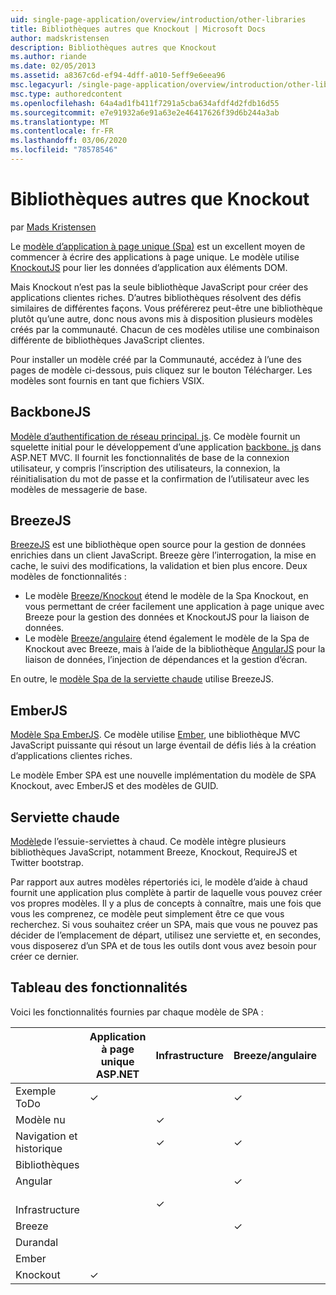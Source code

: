 ```yaml
---
uid: single-page-application/overview/introduction/other-libraries
title: Bibliothèques autres que Knockout | Microsoft Docs
author: madskristensen
description: Bibliothèques autres que Knockout
ms.author: riande
ms.date: 02/05/2013
ms.assetid: a8367c6d-ef94-4dff-a010-5eff9e6eea96
msc.legacyurl: /single-page-application/overview/introduction/other-libraries
msc.type: authoredcontent
ms.openlocfilehash: 64a4ad1fb411f7291a5cba634afdf4d2fdb16d55
ms.sourcegitcommit: e7e91932a6e91a63e2e46417626f39d6b244a3ab
ms.translationtype: MT
ms.contentlocale: fr-FR
ms.lasthandoff: 03/06/2020
ms.locfileid: "78578546"
---
```

# <a name="know-a-library-other-than-knockout"></a>Bibliothèques autres que Knockout

par [Mads Kristensen](https://github.com/madskristensen)

Le [modèle d’application à page unique (Spa)](knockoutjs-template.md) est un excellent moyen de commencer à écrire des applications à page unique. Le modèle utilise [KnockoutJS](http://knockoutjs.com/) pour lier les données d’application aux éléments DOM.

Mais Knockout n’est pas la seule bibliothèque JavaScript pour créer des applications clientes riches. D’autres bibliothèques résolvent des défis similaires de différentes façons. Vous préférerez peut-être une bibliothèque plutôt qu’une autre, donc nous avons mis à disposition plusieurs modèles créés par la communauté. Chacun de ces modèles utilise une combinaison différente de bibliothèques JavaScript clientes.

Pour installer un modèle créé par la Communauté, accédez à l’une des pages de modèle ci-dessous, puis cliquez sur le bouton Télécharger. Les modèles sont fournis en tant que fichiers VSIX.

## <a name="backbonejs"></a>BackboneJS

[Modèle d’authentification de réseau principal. js](../templates/backbonejs-template.md). Ce modèle fournit un squelette initial pour le développement d’une application [backbone. js](http://backbonejs.org/) dans ASP.NET MVC. Il fournit les fonctionnalités de base de la connexion utilisateur, y compris l’inscription des utilisateurs, la connexion, la réinitialisation du mot de passe et la confirmation de l’utilisateur avec les modèles de messagerie de base.

## <a name="breezejs"></a>BreezeJS

[BreezeJS](http://www.breezejs.com/?utm_source=ms-spa) est une bibliothèque open source pour la gestion de données enrichies dans un client JavaScript. Breeze gère l’interrogation, la mise en cache, le suivi des modifications, la validation et bien plus encore. Deux modèles de fonctionnalités :

- Le modèle [Breeze/Knockout](../templates/breezeknockout-template.md) étend le modèle de la Spa Knockout, en vous permettant de créer facilement une application à page unique avec Breeze pour la gestion des données et KnockoutJS pour la liaison de données.
- Le modèle [Breeze/angulaire](../templates/breezeangular-template.md) étend également le modèle de la Spa de Knockout avec Breeze, mais à l’aide de la bibliothèque [AngularJS](http://angularjs.org) pour la liaison de données, l’injection de dépendances et la gestion d’écran.

En outre, le [modèle Spa de la serviette chaude](../templates/hottowel-template.md) utilise BreezeJS.

## <a name="emberjs"></a>EmberJS

[Modèle Spa EmberJS](../templates/emberjs-template.md). Ce modèle utilise [Ember](http://emberjs.com/), une bibliothèque MVC JavaScript puissante qui résout un large éventail de défis liés à la création d’applications clientes riches.

Le modèle Ember SPA est une nouvelle implémentation du modèle de SPA Knockout, avec EmberJS et des modèles de GUID.

## <a name="hot-towel"></a>Serviette chaude

[Modèle](../templates/hottowel-template.md)de l’essuie-serviettes à chaud. Ce modèle intègre plusieurs bibliothèques JavaScript, notamment Breeze, Knockout, RequireJS et Twitter bootstrap.

Par rapport aux autres modèles répertoriés ici, le modèle d’aide à chaud fournit une application plus complète à partir de laquelle vous pouvez créer vos propres modèles. Il y a plus de concepts à connaître, mais une fois que vous les comprenez, ce modèle peut simplement être ce que vous recherchez. Si vous souhaitez créer un SPA, mais que vous ne pouvez pas décider de l’emplacement de départ, utilisez une serviette et, en secondes, vous disposerez d’un SPA et de tous les outils dont vous avez besoin pour créer ce dernier.

## <a name="feature-table"></a>Tableau des fonctionnalités

Voici les fonctionnalités fournies par chaque modèle de SPA :

|                        | Application à page unique ASP.NET | Infrastructure | Breeze/angulaire | Breeze/KO |  Ember   | Serviette chaude |
|------------------------|-------------|----------|----------------|-----------|----------|-----------|
|      Exemple ToDo       |  &#10003;   |          |    &#10003;    | &#10003;  | &#10003; |           |
|     Modèle nu      |             | &#10003; |                |           |          | &#10003;  |
| Navigation et historique |             | &#10003; |    &#10003;    |           | &#10003; | &#10003;  |
|        Bibliothèques       |             |          |                |           |          |           |
|        Angular         |             |          |    &#10003;    |           |          |           |
|    &#8195;Infrastructure     |             | &#10003; |                |           |          |           |
|         Breeze         |             |          |    &#10003;    | &#10003;  |          | &#10003;  |
|        Durandal        |             |          |                |           |          | &#10003;  |
|         Ember          |             |          |                |           | &#10003; |           |
|        Knockout        |  &#10003;   |          |                | &#10003;  |          | &#10003;  |
